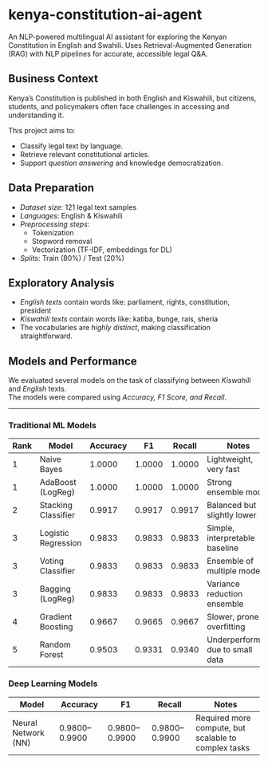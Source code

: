 # kenya-constitution-ai-agent
An NLP-powered multilingual AI assistant for exploring the Kenyan Constitution in English and Swahili. Uses Retrieval-Augmented Generation (RAG) with NLP pipelines for accurate, accessible legal Q&amp;A.

##  Business Context
Kenya’s Constitution is published in both English and Kiswahili, but citizens, students, and policymakers often face challenges in accessing and understanding it.  

This project aims to:
- Classify legal text by language.  
- Retrieve relevant constitutional articles.  
- Support *question answering* and knowledge democratization.  

##  Data Preparation
- *Dataset size*: 121 legal text samples  
- *Languages*: English & Kiswahili  
- *Preprocessing steps*:
  - Tokenization  
  - Stopword removal  
  - Vectorization (TF-IDF, embeddings for DL)  
- *Splits*: Train (80%) / Test (20%)  

##  Exploratory Analysis
- *English texts* contain words like: parliament, rights, constitution, president  
- *Kiswahili texts* contain words like: katiba, bunge, rais, sheria  
- The vocabularies are *highly distinct*, making classification straightforward.

##  Models and Performance

We evaluated several models on the task of classifying between *Kiswahili* and *English* texts.  
The models were compared using *Accuracy, F1 Score, and Recall*.

---

###  Traditional ML Models

| Rank | Model                 | Accuracy | F1     | Recall | Notes                          |
|------|-----------------------|----------|--------|--------|--------------------------------|
| 1    | Naive Bayes           | 1.0000   | 1.0000 | 1.0000 | Lightweight, very fast         |
| 1    | AdaBoost (LogReg)     | 1.0000   | 1.0000 | 1.0000 | Strong ensemble model          |
| 2    | Stacking Classifier   | 0.9917   | 0.9917 | 0.9917 | Balanced but slightly lower    |
| 3    | Logistic Regression   | 0.9833   | 0.9833 | 0.9833 | Simple, interpretable baseline |
| 3    | Voting Classifier     | 0.9833   | 0.9833 | 0.9833 | Ensemble of multiple models    |
| 3    | Bagging (LogReg)      | 0.9833   | 0.9833 | 0.9833 | Variance reduction ensemble    |
| 4    | Gradient Boosting     | 0.9667   | 0.9665 | 0.9667 | Slower, prone to overfitting   |
| 5    | Random Forest         | 0.9503   | 0.9331 | 0.9340 | Underperformed due to small data |

###  Deep Learning Models

| Model              | Accuracy | F1     | Recall | Notes                                     |
|--------------------|----------|--------|--------|-------------------------------------------|
| Neural Network (NN)| 0.9800–0.9900 | 0.9800–0.9900 | 0.9800–0.9900 | Required more compute, but scalable to complex tasks |

